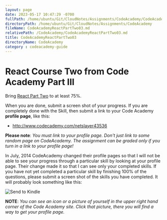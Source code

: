 ```yaml
---
layout: page
date: 2023-05-17 10:47:29 -0700
fullPath: /home/ubuntu/Git/CloudNotes/Assignments/CodeAcademy/CodeAcademyReactPartTwo03.md
directoryPath: /home/ubuntu/Git/CloudNotes/Assignments/CodeAcademy
fileName: CodeAcademyReactPartTwo03.md
relativePath: /CodeAcademy/CodeAcademyReactPartTwo03.md
title: CodeAcademyReactPartTwo03
directoryName: CodeAcademy
category : codeacademy-guide
---
```


# React Course Two from Code Academy Part III

Bring [React Part Two][car] to at least 75%.

When you are done, submit a screen shot of your progress. If you are completely done with the Skill, then submit a link to your Code Academy **profile page**,
like this:

- <http://www.codecademy.com/netslayer43536>

**Please note**: *You must link to your profile page. Don't just link to some random page on CodeAcademy. The assignment can be graded only if you turn in a link to your profile page!*

In July, 2014 CodeAcademy changed their profile pages so that I will not be able to see your progress through a particular skill by looking at your profile page. Their change made it so that I can see only your completed skills. If you have not yet completed a particular skill by finishing 100% of the questions, please submit a screen shot of the skills you have completed. It will probably look something like this:

![Send to Kindle](https://drive.google.com/uc?export=view&id=0B25UTAlOfPRGcnB5VG8zMVVDWFE)

**NOTE**: _You can see an icon or a picture of yourself in the upper right hand corner of the Code Academy site. Click that picture, there you will find a way to get your profile page._

[car]: https://www.codecademy.com/learn/react-102
